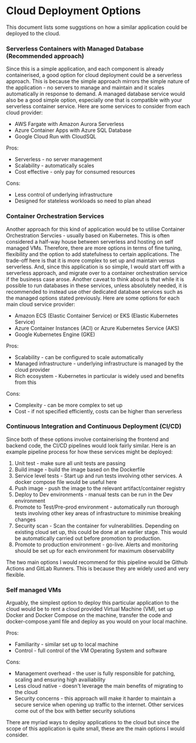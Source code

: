 # Cloud Deployment Options
This document lists some suggstions on how a similar application could be deployed to the cloud.

### Serverless Containers with Managed Database (Recommended approach)
Since this is a simple application, and each component is already containerised, a good option for cloud deployment could be a serverless approach. This is because the simple approach mirrors the simple nature of the application - no servers to manage and maintain and it scales automatically in response to demand. A managed database service would also be a good simple option, especially one that is compatible with your serverless container service. Here are some services to consider from each cloud provider:
* AWS Fargate with Amazon Aurora Serverless
* Azure Container Apps with Azure SQL Database
* Google Cloud Run with CloudSQL

Pros:
* Serverless - no server management
* Scalability - automatically scales
* Cost effective - only pay for consumed resources

Cons:
* Less control of underlying infrastructure
* Designed for stateless workloads so need to plan ahead

### Container Orchestration Services
Another approach for this kind of application would be to utilise Container Orchestration Servcies - usually based on Kubernetes. This is often considered a half-way house between serverless and hosting on self managed VMs. Therefore, there are more options in terms of fine tuning, flexibility and the option to add statefulness to certain applications. The trade-off here is that it is more complex to set up and maintain versus serverless. And, since this application is so simple, I would start off with a serverless approach, and migrate over to a container orchestration service if the business case arose. Another caveat to think about is that while it is possible to run databases in these services, unless absolutely needed, it is recommended to instead use other dedicated database services such as the managed options stated previously. Here are some options for each main cloud service provider:
* Amazon ECS (Elastic Container Service) or EKS (Elastic Kubernetes Service)
* Azure Container Instances (ACI) or Azure Kubernetes Service (AKS)
* Google Kubernetes Engine (GKE)

Pros:
* Scalability - can be configured to scale automatically
* Managed infrastructure - underlying infrastructure is managed by the cloud provider
* Rich ecosystem - Kubernetes in particular is widely used and benefits from this

Cons:
* Complexity - can be more complex to set up
* Cost - if not specified efficiently, costs can be higher than serverless

### Continuous Integration and Continuous Deployment (CI/CD)
Since both of these options involve containerising the frontend and backend code, the CI/CD pipelines would look fairly similar. Here is an example pipeline process for how these services might be deployed:
1. Unit test - make sure all unit tests are passing
2. Build image - build the image based on the Dockerfile
3. Service level tests - Start up and run tests involving other services. A docker compose file would be useful here
4. Push image - push the image to the relevant artifact/container registry
5. Deploy to Dev environments - manual tests can be run in the Dev environment
6. Promote to Test/Pre-prod environment - automatically run thorough tests involving other key areas of infrastructure to minimise breaking changes
7. Security scan - Scan the container for vulnerabilities. Depending on existing cloud set up, this could be done at an earlier stage. This would be automatically carried out before promotion to production.
8. Promote to production environment - go-live. Alerts and monitoring should be set up for each environment for maximum observability

The two main options I would recommend for this pipeline would be Github Actions and GitLab Runners. This is because they are widely used and very flexible.

### Self managed VMs
Arguably, the simplest option to deploy this particular application to the cloud would be to rent a cloud provided Virtual Machine (VM), set up Docker and Docker Compose on the machine, transfer the code and docker-compose.yaml file and deploy as you would on your local machine.

Pros:
* Familiarity - similar set up to local machine
* Control - full control of the VM Operating System and software

Cons:
* Management overhead - the user is fully responsible for patching, scaling and ensuring high availiability
* Less cloud native - doesn't leverage the main benefits of migrating to the cloud
* Security concerns - this approach will make it harder to maintain a secure service when opening up traffic to the internet. Other services come out of the box with better security solutions

There are myriad ways to deploy applications to the cloud but since the scope of this application is quite small, these are the main options I would consider.